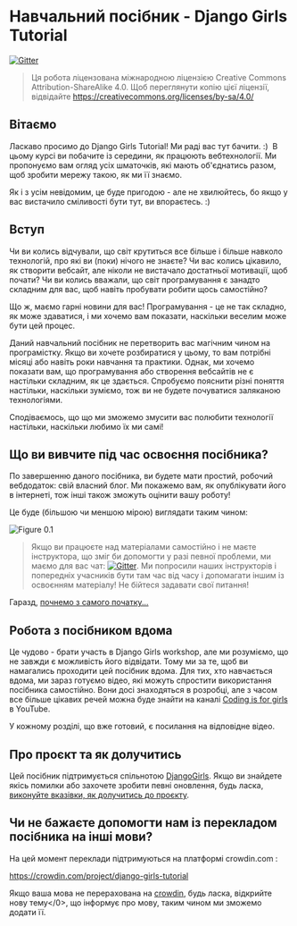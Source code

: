 # Навчальний посібник - Django Girls Tutorial

[![Gitter](https://badges.gitter.im/DjangoGirls/tutorial.svg)](https://gitter.im/DjangoGirls/tutorial)

> Ця робота ліцензована міжнародною ліцензією Creative Commons Attribution-ShareAlike 4.0. Щоб переглянути копію цієї ліцензії, відвідайте https://creativecommons.org/licenses/by-sa/4.0/

## Вітаємо

Ласкаво просимо до Django Girls Tutorial! Ми раді вас тут бачити. :)  В цьому курсі ви побачите із середини, як працюють вебтехнології. Ми пропонуємо вам огляд усіх шматочків, які мають об'єднатись разом, щоб зробити мережу такою, як ми її знаємо.

Як і з усім невідомим, це буде пригодою - але не хвилюйтесь, бо якщо у вас вистачило сміливості бути тут, ви впораєтесь. :)

## Вступ

Чи ви колись відчували, що світ крутиться все більше і більше навколо технологій, про які ви (поки) нічого не знаєте? Чи вас колись цікавило, як створити вебсайт, але ніколи не вистачало достатньої мотивації, щоб почати? Чи ви колись вважали, що світ програмування є занадто складним для вас, щоб навіть пробувати робити щось самостійно?

Що ж, маємо гарні новини для вас! Програмування - це не так складно, як може здаватися, і ми хочемо вам показати, наскільки веселим може бути цей процес.

Даний навчальний посібник не перетворить вас магічним чином на програмістку. Якщо ви хочете розбиратися у цьому, то вам потрібні місяці або навіть роки навчання та практики. Однак, ми хочемо показати вам, що програмування або створення вебсайтів не є настільки складним, як це здається. Спробуємо пояснити різні поняття настільки, наскільки зуміємо, тож ви не будете почуватися заляканою технологіями.

Сподіваємось, що що ми зможемо змусити вас полюбити технології настільки, наскільки любимо їх ми самі!

## Що ви вивчите під час освоєння посібника?

По завершенню даного посібника, ви будете мати простий, робочий вебдодаток: свій власний блог. Ми покажемо вам, як опублікувати його в інтернеті, тож інші також зможуть оцінити вашу роботу!

Це буде (більшою чи меншою мірою) виглядати таким чином:

![Figure 0.1](images/application.png)

> Якщо ви працюєте над матеріалами самостійно і не маєте інструктора, що зміг би допомогти у разі певної проблеми, ми маємо для вас чат: [![Gitter](https://badges.gitter.im/DjangoGirls/tutorial.svg)](https://gitter.im/DjangoGirls/tutorial). Ми попросили наших інструкторів і попередніх учасників бути там час від часу і допомагати іншим із освоєнням матеріалу! Не бійтеся задавати свої питання!

Гаразд, [почнемо з самого початку...](./how_the_internet_works/README.md)

## Робота з посібником вдома

Це чудово - брати участь в Django Girls workshop, але ми розуміємо, що не завжди є можливість його відвідати. Тому ми за те, щоб ви намагались проходити цей посібник вдома. Для тих, хто навчається вдома, ми зараз готуємо відео, які можуть спростити використання посібника самостійно. Вони досі знаходяться в розробці, але з часом все більше цікавих речей можна буде знайти на каналі [Coding is for girls](https://www.youtube.com/channel/UC0hNd2uW8jTR5K3KBzRuG2A/feed) в YouTube.

У кожному розділі, що вже готовий, є посилання на відповідне відео.

## Про проєкт та як долучитись

Цей посібник підтримується спільнотою [DjangoGirls](https://djangogirls.org/). Якщо ви знайдете якісь помилки або захочете зробити певні оновлення, будь ласка, [виконуйте вказівки, як долучитись до проєкту](https://github.com/DjangoGirls/tutorial/blob/master/README.md).

## Чи не бажаєте допомогти нам із перекладом посібника на інші мови?

На цей момент переклади підтримуються на платформі crowdin.com :

https://crowdin.com/project/django-girls-tutorial

Якщо ваша мова не перерахована на [crowdin](https://crowdin.com/), будь ласка, відкрийте нову тему</0>, що інформує про мову, таким чином ми зможемо додати її.</p>